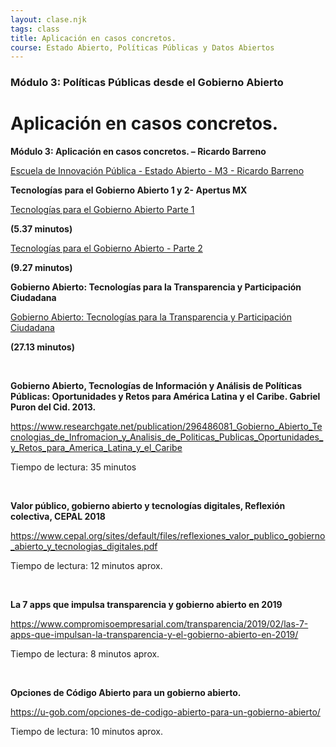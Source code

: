 ```yaml
---
layout: clase.njk
tags: class
title: Aplicación en casos concretos.
course: Estado Abierto, Políticas Públicas y Datos Abiertos
---
```

### Módulo 3: Políticas Públicas desde el Gobierno Abierto

# Aplicación en casos concretos.

**Módulo 3: Aplicación en casos concretos. – Ricardo Barreno**

[Escuela de Innovación Pública -  Estado Abierto - M3 - Ricardo Barreno](https://www.youtube.com/embed/cUYuIgAY3Rs?feature=oembed)



**Tecnologías para el Gobierno Abierto 1 y 2- Apertus MX**

[Tecnologías para el Gobierno Abierto Parte 1](https://www.youtube.com/embed/Qwo-82_8qAQ?feature=oembed)

**(5.37 minutos)**

[Tecnologías para el Gobierno Abierto - Parte 2](https://www.youtube.com/embed/QBlrH-XSbhE?feature=oembed)

**(9.27 minutos)**



**Gobierno Abierto: Tecnologías para la Transparencia y Participación Ciudadana**

[Gobierno Abierto: Tecnologías para la Transparencia y Participación Ciudadana](https://www.youtube.com/embed/OAImdvlI3ZY?feature=oembed)

**(27.13 minutos)**

 

**Gobierno Abierto, Tecnologías de Información y Análisis de Políticas Públicas: Oportunidades y Retos para América Latina y el Caribe. Gabriel Puron del Cid. 2013.**

<https://www.researchgate.net/publication/296486081_Gobierno_Abierto_Tecnologias_de_Infromacion_y_Analisis_de_Politicas_Publicas_Oportunidades_y_Retos_para_America_Latina_y_el_Caribe>

Tiempo de lectura: 35 minutos

 

**Valor público, gobierno abierto y tecnologías digitales, Reflexión colectiva, CEPAL 2018**

<https://www.cepal.org/sites/default/files/reflexiones_valor_publico_gobierno_abierto_y_tecnologias_digitales.pdf>

Tiempo de lectura: 12 minutos aprox.

 

**La 7 apps que impulsa transparencia y gobierno abierto en 2019**

<https://www.compromisoempresarial.com/transparencia/2019/02/las-7-apps-que-impulsan-la-transparencia-y-el-gobierno-abierto-en-2019/>

Tiempo de lectura: 8 minutos aprox.

 

**Opciones de Código Abierto para un gobierno abierto.**

<https://u-gob.com/opciones-de-codigo-abierto-para-un-gobierno-abierto/>

Tiempo de lectura: 10 minutos aprox.